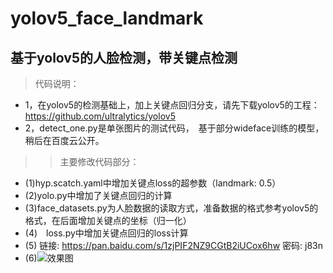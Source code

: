 # yolov5_face_landmark  
## 基于yolov5的人脸检测，带关键点检测  
> 代码说明：  
+ 1，在yolov5的检测基础上，加上关键点回归分支，请先下载yolov5的工程：https://github.com/ultralytics/yolov5  
+ 2，detect_one.py是单张图片的测试代码，　基于部分wideface训练的模型，稍后在百度云公开。  
>> 主要修改代码部分：    
+ (1)hyp.scatch.yaml中增加关键点loss的超参数（landmark: 0.5）  
+ (2)yolo.py中增加了关键点回归的计算  
+ (3)face_datasets.py为人脸数据的读取方式，准备数据的格式参考yolov5的格式，在后面增加关键点的坐标（归一化）  
+ (4)　loss.py中增加关键点回归的loss计算  
+ (5) 链接: https://pan.baidu.com/s/1zjPIF2NZ9CGtB2iUCox6hw  密码: j83n  
+ (6)![效果图](https://github.com/xialuxi/yolov5_face_landmark/blob/main/test_yolov5.jpg)  
